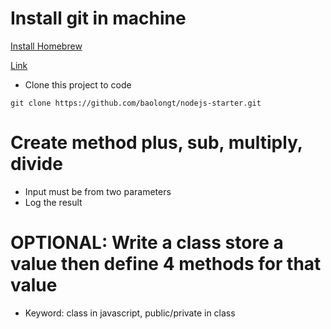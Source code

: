 # Install git in machine

[Install Homebrew](https://brew.sh/)

[Link](https://git-scm.com/download/mac)

- Clone this project to code

```
git clone https://github.com/baolongt/nodejs-starter.git
```

# Create method plus, sub, multiply, divide

- Input must be from two parameters
- Log the result

# OPTIONAL: Write a class store a value then define 4 methods for that value

- Keyword: class in javascript, public/private in class

```

```
